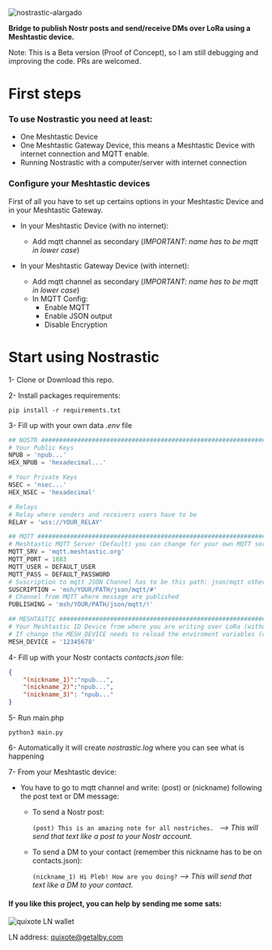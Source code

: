 
![nostrastic-alargado](https://github.com/QuixoteSystems/nostrastic/assets/82296005/e913b878-4319-4e4a-873c-5779752ebf3b)

**Bridge to publish Nostr posts and send/receive DMs over LoRa using a Meshtastic device.**

Note: This is a Beta version (Proof of Concept), so I am still debugging and improving the code. PRs are welcomed.


# First steps

### To use Nostrastic you need at least:
- One Meshtastic Device
- One Meshtastic Gateway Device, this means a Meshtastic Device with internet connection and MQTT enable.
- Running Nostrastic with a computer/server with internet connection

### Configure your Meshtastic devices
First of all you have to set up certains options in your Meshtastic Device and in your Meshtastic Gateway.
- In your Meshtastic Device (with no internet):
  
  * Add mqtt channel as secondary (*IMPORTANT: name has to be mqtt in lower case*)

- In your Meshtastic Gateway Device (with internet):
  
  * Add mqtt channel as secondary (*IMPORTANT: name has to be mqtt in lower case*)
  * In MQTT Config:
    * Enable MQTT
    * Enable JSON output
    * Disable Encryption

# Start using Nostrastic
1- Clone or Download this repo.

2- Install packages requirements:
```shell
pip install -r requirements.txt
```

3- Fill up with your own data *.env* file
```python
## NOSTR ###################################################################
# Your Public Keys
NPUB = 'npub...'
HEX_NPUB = 'hexadecimal...'

# Your Private Keys
NSEC = 'nsec...'
HEX_NSEC = 'hexadecimal'

# Relays
# Relay where senders and receivers users have to be
RELAY = 'wss://YOUR_RELAY'

## MQTT ####################################################################
# Meshtastic MQTT Server (Default) you can change for your own MQTT server
MQTT_SRV = 'mqtt.meshtastic.org'
MQTT_PORT = 1883
MQTT_USER = DEFAULT_USER
MQTT_PASS = DEFAULT_PASSWORD
# Suscription to mqtt JSON Channel has to be this path: json/mqtt other doesnt work
SUSCRIPTION = 'msh/YOUR/PATH/json/mqtt/#'
# Channel from MQTT where message are published
PUBLISHING = 'msh/YOUR/PATH/json/mqtt/!'

## MESHTASTIC ###############################################################
# Your Meshtastic ID Device from where you are writing over LoRa (without ! symbol)
# If change the MESH_DEVICE needs to reload the enviroment variables (close and open folder VS)
MESH_DEVICE = '12345678'
```

4- Fill up with your Nostr contacts *contacts.json* file:
```json
{
    "(nickname_1)":"npub...",
    "(nickname_2)":"npub...",
    "(nickname_3)": "npub..."
}
```

5- Run main.php
```shell
python3 main.py
```
6- Automatically it will create *nostrastic.log* where you can see what is happening

7- From your Meshtastic device:
  - You have to go to mqtt channel and write: (post) or (nickname) following the post text or DM message:
    * To send a Nostr post:
      
      ```(post) This is an amazing note for all nostriches. ``` *--> This will send that text like a post to your Nostr account.*
        
    * To send a DM to your contact (remember this nickname has to be on contacts.json):

      ```(nickname_1) Hi Pleb! How are you doing?``` *--> This will send that text like a DM to your contact.*

#### If you like this project, you can help by sending me some sats:

  ![quixote LN wallet](https://github.com/QuixoteSystems/nostrastic/assets/82296005/709cc5d3-0e99-4e6c-80f2-8d5ddec290f2)

  LN address: quixote@getalby.com
